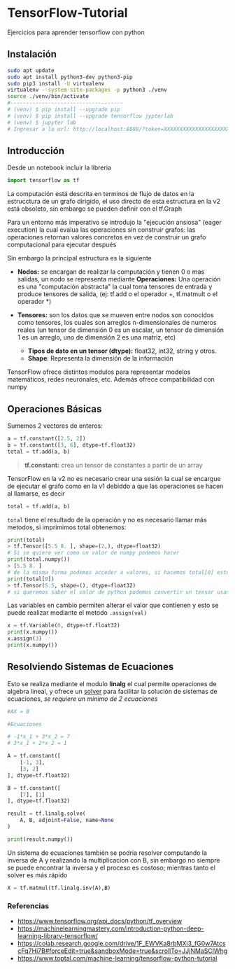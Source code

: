 # TensorFlow-Tutorial
Ejercicios para aprender tensorflow con python

## Instalación

```bash
sudo apt update
sudo apt install python3-dev python3-pip
sudo pip3 install -U virtualenv
virtualenv --system-site-packages -p python3 ./venv
source ./venv/bin/activate
#------------------------------------
# (venv) $ pip install --upgrade pip
# (venv) $ pip install --upgrade tensorflow jypterlab
# (venv) $ jupyter lab
# Ingresar a la url: http://localhost:8888/?token=XXXXXXXXXXXXXXXXXXXXX
```

## Introducción

Desde un notebook incluir la libreria

```python
import tensorflow as tf
```

La computación está descrita en terminos de flujo de datos en la estrucctura de un grafo dirigido, el uso directo de esta estructura en la v2 está obsoleto, sin embargo se pueden definir con el tf.Graph

Para un entorno más imperativo se introdujo la "ejecución ansiosa" (eager execution) la cual evalua las operaciones sin construir grafos: las operaciones retornan valores concretos en vez de construir un grafo computacional para ejecutar después

Sin embargo la principal estructura es la siguiente

- **Nodos:** se encargan de realizar la computación y tienen 0 o mas salidas, un nodo se representa mediante **Operaciones:** Una operación es una "computación abstracta" la cual toma tensores de entrada y produce tensores de salida, (ej: tf.add o el operador +, tf.matmult o el operador *)

- **Tensores:** son los datos que se mueven entre nodos son conocidos como tensores, los cuales son arreglos n-dimensionales de numeros reales (un tensor de dimensión 0 es un escalar, un tensor de dimensión 1 es un arreglo, uno de dimensión 2 es una matriz, etc)
   - **Tipos de dato en un tensor (dtype):** float32, int32, string y otros.
   - **Shape**: Representa la dimensión de la información  

TensorFlow ofrece distintos modulos para representar modelos matemáticos, redes neuronales, etc. Además ofrece compatibilidad con numpy

## Operaciones Básicas

Sumemos 2 vectores de enteros:

```python
a = tf.constant([2.5, 2])
b = tf.constant([3, 6], dtype=tf.float32)
total = tf.add(a, b)
```

> **tf.constant:** crea un tensor de constantes a partir de un array

TensorFlow en la v2 no es necesario crear una sesión la cual se encargue de ejecutar el grafo como en la v1 debiddo a que las operaciones se hacen al llamarse, es decir

```python
total = tf.add(a, b)
```
`total` tiene el resultado de la operación y no es necesario llamar más metodos, si imprimimos total obtenemos:

```python
print(total)
> tf.Tensor([5.5 8. ], shape=(2,), dtype=float32)
# Si se quiere ver como un valor de numpy podemos hacer
print(total.numpy())
> [5.5 8. ]
# de la misma forma podemos acceder a valores, si hacemos total[0] esto nos da
print(total[0])
> tf.Tensor(5.5, shape=(), dtype=float32)
# si queremos saber el valor de python podemos convertir un tensor usando int,list,etc
```

Las variables en cambio permiten alterar el valor que contienen y esto se puede realizar mediante el metodo `.assign(val)`

```python
x = tf.Variable(0, dtype=tf.float32)
print(x.numpy())
x.assign(3)
print(x.numpy())
```

## Resolviendo Sistemas de Ecuaciones

Esto se realiza mediante el modulo **linalg** el cual permite operaciones de algebra lineal, y ofrece un [solver](https://www.tensorflow.org/api_docs/python/tf/linalg/solve) para facilitar la solución de sistemas de ecuaciones, *se requiere un minimo de 2 ecuaciones*

```python
#AX = B

#Ecuaciones

# -1*x_1 + 3*x_2 = 7
# 3*x_1 + 2*x_2 = 1

A = tf.constant([
    [-1, 3],
    [3, 2]
], dtype=tf.float32)

B = tf.constant([
    [7], [1]
], dtype=tf.float32)

result = tf.linalg.solve(
    A, B, adjoint=False, name=None
)

print(result.numpy())

```

Un sistema de ecuaciones también se podria resolver computando la inversa de A y realizando la multiplicacion con B, sin embargo no siempre se puede encontrar la inversa y el proceso es costoso; mientras tanto el solver es más rápido

```python
X = tf.matmul(tf.linalg.inv(A),B)
```

### Referencias

- https://www.tensorflow.org/api_docs/python/tf_overview
- https://machinelearningmastery.com/introduction-python-deep-learning-library-tensorflow/
- https://colab.research.google.com/drive/1F_EWVKa8rbMXi3_fG0w7AtcscFq7Hi7B#forceEdit=true&sandboxMode=true&scrollTo=JJjNMaSClWhg
- https://www.toptal.com/machine-learning/tensorflow-python-tutorial
